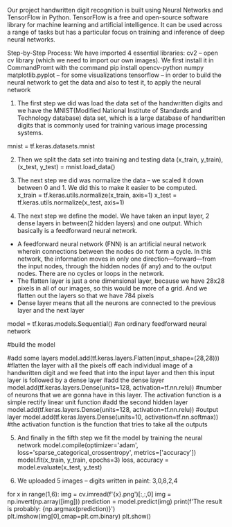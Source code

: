 Our project handwritten digit recognition is built using Neural Networks and TensorFlow in Python.
TensorFlow is a free and open-source software library for machine learning and artificial intelligence. It can be used across a range of tasks but has a particular focus on training and inference of deep neural networks.

Step-by-Step Process:
We have imported 4 essential libraries: 
 	cv2 – open cv library (which we need to import our own images). We first install it in CommandPromt with the command pip install opencv-python 
 	numpy
 	matplotlib.pyplot – for some visualizations
 	tensorflow – in order to build the neural network to get the data and also to test it, to apply the neural network

  1.	The first step we did was load the data set of the handwritten digits and we have the MNIST(Modified National Institute of Standards and Technology database) data set, which is a large database of handwritten digits that is commonly used for training various image processing systems.

mnist = tf.keras.datasets.mnist

  2.	Then we split the data set into training and testing data
(x_train, y_train), (x_test, y_test) = mnist.load_data()

  3.	The next step we did was normalize the data – we scaled it down between 0 and 1. We did this to make it easier to be computed.  
x_train = tf.keras.utils.normalize(x_train, axis=1)
x_test = tf.keras.utils.normalize(x_test, axis=1)

  4.	The next step we define the model. We have taken an input layer, 2 dense layers in between(2 hidden layers) and one output. Which basically is a feedforward neural network.
-	A feedforward neural network (FNN) is an artificial neural network wherein connections between the nodes do not form a cycle. In this network, the information moves in only one direction—forward—from the input nodes, through the hidden nodes (if any) and to the output nodes. There are no cycles or loops in the network.
-	The flatten layer is just a one dimensional layer, because we have 28x28 pixels in all of our images, so this would be more of a grid. And we flatten out the layers so that we have 784 pixels
-	Dense layer means that all the neurons are connected to the previous layer and the next layer

model = tf.keras.models.Sequential() #an ordinary feedforward neural network

#build the model

#add some layers
model.add(tf.keras.layers.Flatten(input_shape=(28,28))) #flatten the layer with all the pixels off each individual image of a handwritten digit and we feed that into the input layer and then this input layer is followed by a dense layer
#add the dense layer
model.add(tf.keras.layers.Dense(units=128, activation=tf.nn.relu)) #number of neurons that we are gonna have in this layer. The activation function is a simple rectify linear unit function
#add the second hidden layer
model.add(tf.keras.layers.Dense(units=128, activation=tf.nn.relu))
#output layer
model.add(tf.keras.layers.Dense(units=10, activation=tf.nn.softmax)) #the activation function is the function that tries to take all the outputs


  5.	And finally in the fifth step we fit the model by training the neural network
model.compile(optimizer='adam', loss='sparse_categorical_crossentropy', metrics=['accuracy'])
model.fit(x_train, y_train, epochs=3) 
loss, accuracy = model.evaluate(x_test, y_test)


6.	We uploaded 5 images – digits written in paint: 3,0,8,2,4

for x in range(1,6): 
    img = cv.imread(f'{x}.png')[:,:,0]
    img = np.invert(np.array([img]))
    prediction = model.predict(img)
    print(f'The result is probably: {np.argmax(prediction)}') 
    plt.imshow(img[0],cmap=plt.cm.binary)
    plt.show()



 

